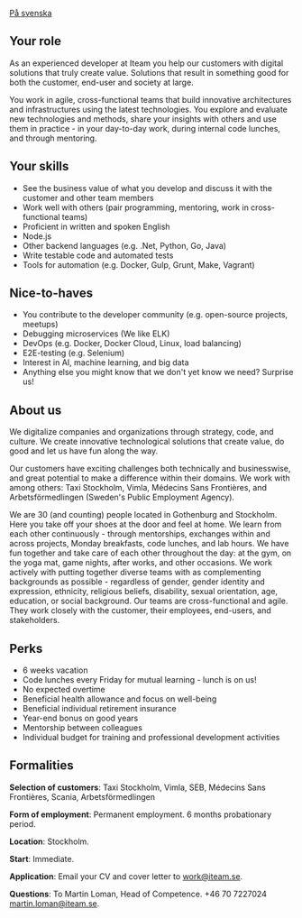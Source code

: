 [På svenska](/career/senior-backend-developer-sv/)

## Your role
As an experienced developer at Iteam you help our customers with digital solutions that truly create value. Solutions that result in something good for both the customer, end-user and society at large.

You work in agile, cross-functional teams that build innovative architectures and infrastructures using the latest technologies. You explore and evaluate new technologies and methods, share your insights with others and use them in practice - in your day-to-day work, during internal code lunches, and through mentoring.

## Your skills
* See the business value of what you develop and discuss it with the customer and other team members
* Work well with others (pair programming, mentoring, work in cross-functional teams)
* Proficient in written and spoken English
* Node.js
* Other backend languages (e.g. .Net, Python, Go, Java)
* Write testable code and automated tests
* Tools for automation (e.g. Docker, Gulp, Grunt, Make, Vagrant)

## Nice-to-haves
* You contribute to the developer community (e.g. open-source projects, meetups)
* Debugging microservices (We like ELK)
* DevOps (e.g. Docker, Docker Cloud, Linux, load balancing)
* E2E-testing (e.g. Selenium)
* Interest in AI, machine learning, and big data
* Anything else you might know that we don't yet know we need? Surprise us!

## About us
We digitalize companies and organizations through strategy, code, and culture. We create innovative technological solutions that create value, do good and let us have fun along the way.

Our customers have exciting challenges both technically and businesswise, and great potential to make a difference within their domains. We work with among others: Taxi Stockholm, Vimla, Médecins Sans Frontières, and Arbetsförmedlingen (Sweden's Public Employment Agency).

We are 30 (and counting) people located in Gothenburg and Stockholm. Here you take off your shoes at the door and feel at home. We learn from each other continuously - through mentorships, exchanges within and across projects, Monday breakfasts, code lunches, and lab hours. We have fun together and take care of each other throughout the day: at the gym, on the yoga mat, game nights, after works, and other occasions. We work actively with putting together diverse teams with as complementing backgrounds as possible - regardless of gender, gender identity and expression, ethnicity, religious beliefs, disability, sexual orientation, age, education, or social background. Our teams are cross-functional and agile. They work closely with the customer, their employees, end-users, and stakeholders.

## Perks
* 6 weeks vacation
* Code lunches every Friday for mutual learning - lunch is on us!
* No expected overtime
* Beneficial health allowance and focus on well-being
* Beneficial individual retirement insurance
* Year-end bonus on good years
* Mentorship between colleagues
* Individual budget for training and professional development activities

## Formalities

**Selection of customers**: Taxi Stockholm, Vimla, SEB, Médecins Sans Frontières, Scania, Arbetsförmedlingen

**Form of employment**: Permanent employment. 6 months probationary period.

**Location**: Stockholm.

**Start**: Immediate.

**Application**: Email your CV and cover letter to [work@iteam.se](mailto:work@iteam.se).

**Questions**: To Martin Loman, Head of Competence. +46 70 7227024 [martin.loman@iteam.se](mailto:martin.loman@iteam.se).
